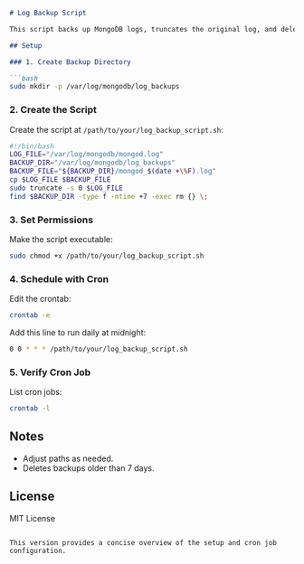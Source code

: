 

```markdown
# Log Backup Script

This script backs up MongoDB logs, truncates the original log, and deletes backups older than 7 days.

## Setup

### 1. Create Backup Directory

```bash
sudo mkdir -p /var/log/mongodb/log_backups
```

### 2. Create the Script

Create the script at `/path/to/your/log_backup_script.sh`:

```bash
#!/bin/bash
LOG_FILE="/var/log/mongodb/mongod.log"
BACKUP_DIR="/var/log/mongodb/log_backups"
BACKUP_FILE="${BACKUP_DIR}/mongod_$(date +\%F).log"
cp $LOG_FILE $BACKUP_FILE
sudo truncate -s 0 $LOG_FILE
find $BACKUP_DIR -type f -mtime +7 -exec rm {} \;
```

### 3. Set Permissions

Make the script executable:

```bash
sudo chmod +x /path/to/your/log_backup_script.sh
```

### 4. Schedule with Cron

Edit the crontab:

```bash
crontab -e
```

Add this line to run daily at midnight:

```bash
0 0 * * * /path/to/your/log_backup_script.sh
```

### 5. Verify Cron Job

List cron jobs:

```bash
crontab -l
```

## Notes

- Adjust paths as needed.
- Deletes backups older than 7 days.

## License

MIT License
```

This version provides a concise overview of the setup and cron job configuration.
